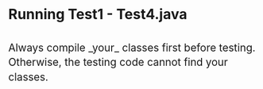 <br>
<h1 style="font-size: 200%">
  Running Test1 - Test4.java
</h1>
<br>
<div style="font-size: 150%; line-height: 1.4;">
  Always compile _your_ classes first before testing.  Otherwise, the testing code cannot find your classes.
</div>

<br>
<h1 style="font-size: 200%">
  <!-- TITLE HERE -->

</h1>
<br>
<div style="font-size: 150%">
  <!-- BODY HERE -->

</div>

<br>
<h1 style="font-size: 200%">
  <!-- TITLE HERE -->
</h1>
<br>
<div style="font-size: 150%">
  <!-- BODY HERE -->
</div>
